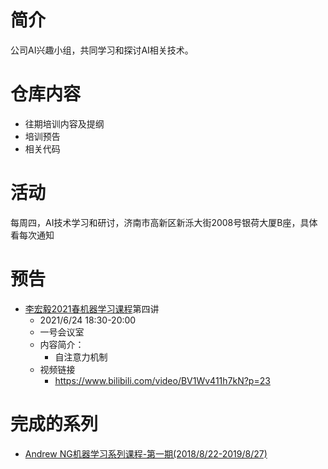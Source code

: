 # 简介
公司AI兴趣小组，共同学习和探讨AI相关技术。
# 仓库内容
- 往期培训内容及提纲
- 培训预告
- 相关代码
# 活动
每周四，AI技术学习和研讨，济南市高新区新泺大街2008号银荷大厦B座，具体看每次通知
# 预告
- [李宏毅2021春机器学习课程](https://github.com/guomxin/SIGAI/blob/master/HYMachineLearningTraining.md)第四讲
  - 2021/6/24 18:30-20:00
  - 一号会议室
  - 内容简介：  
    - 自注意力机制
  - 视频链接
    - https://www.bilibili.com/video/BV1Wv411h7kN?p=23

# 完成的系列
- [Andrew NG机器学习系列课程-第一期(2018/8/22-2019/8/27)](https://github.com/guomxin/SIGAI/blob/master/NGMachineLearningTraining.md)
